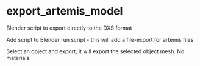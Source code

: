 # export_artemis_model
Blender script to export directly to the DXS format


Add script to Blender
run script - this will add a file-export for artemis files

Select an object and export, it will export the selected object mesh. No materials.

